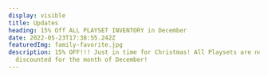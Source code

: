 ```yaml
---
display: visible
title: Updates
heading: 15% Off ALL PLAYSET INVENTORY in December
date: 2022-05-23T17:38:55.242Z
featuredImg: family-favorite.jpg
description: 15﻿% OFF!!! Just in time for Christmas! All Playsets are now
  discounted for the month of December!
---
```

